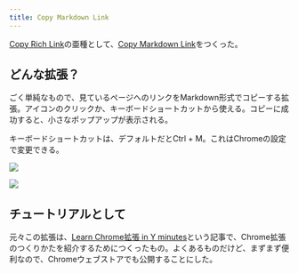 ```yaml
---
title: Copy Markdown Link
---
```

[Copy Rich Link](https://chrome.google.com/webstore/detail/copy-rich-link/hikiamlgpdcabppakpmemaofmkgknpea)の亜種として、[Copy Markdown Link](https://chrome.google.com/webstore/detail/copy-markdown-link/gkceaaphhbeanfciglgpffnncfpipjpa)をつくった。

どんな拡張？
------

ごく単純なもので、見ているページへのリンクをMarkdown形式でコピーする拡張。アイコンのクリックか、キーボードショートカットから使える。コピーに成功すると、小さなポップアップが表示される。

キーボードショートカットは、デフォルトだとCtrl + M。これはChromeの設定で変更できる。

![](https://lh6.googleusercontent.com/tpVjKcHzj5WsTzAoFSXz1AonkGi-To9SKHdBvOCQwCZKWUNRnC8wXyszaCMwDOtN1jEvSxI5Cwz5qPMemNKDtAtvGiuvCki-jj318nnvYtGpoarLXdeekX3bFmT3lzNNf13oM4hMPJ5GY4wV6d6Oqv8JuKCrODIU5WtbUU6PElYCvrQ-LgOdxuop)

![](https://lh3.googleusercontent.com/9R5tXgiUTUd8utqi_djpxOmEiCkUbhvCSMP3xn1mytsV7JiRxhDuTCRcZHUx_huk3bZ0Zaec_dYnkRf7FfwhUeYFdMIRQo5Grkux_z_DpTSEaJ8gV3xeSI_WIMIaSs1r3OdQLwgeT014s35oAFOPZQWSZlYs93OO9KRyf346Ohc8G4M8c6uKWiS8)

チュートリアルとして
----------

元々この拡張は、[Learn Chrome拡張 in Y minutes](https://r7kamura.com/articles/2022-05-18-learn-chrome-extention-in-y-minutes)という記事で、Chrome拡張のつくりかたを紹介するためにつくったもの。よくあるものだけど、まずまず便利なので、Chromeウェブストアでも公開することにした。
